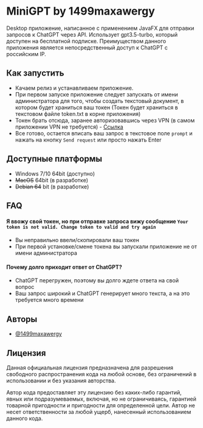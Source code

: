 
# MiniGPT by 1499maxawergy

Desktop приложение, написанное с применением JavaFX для отправки запросов к ChatGPT через API. 
Использует gpt3.5-turbo, который доступен на бесплатной подписке. Преимуществом данного приложения является непосредственный доступ к ChatGPT с российским IP.


## Как запустить

* Качаем релиз и устанавливаем приложение. 
* При первом запуске приложение следует запускать от имени администратора для того, чтобы создать текстовый документ, в котором будет храниться ваш токен (Токен будет храниться в текстовом файле token.txt в корне приложения)
* Токен брать отсюда, заранее авторизовавшись через VPN (в самом приложении VPN не требуется) - [Ссылка](https://platform.openai.com/account/api-keys)
* Все готово, остается вписать ваш запрос в текстовое поле ```prompt``` и нажать на кнопку ```Send request``` или просто нажать Enter

## Доступные платформы

* Windows 7/10 64bit (доступно)
* ~~MacOS~~ 64bit (в разработке)
* ~~Debian 64~~ bit (в разработке)

## FAQ

#### Я ввожу свой токен, но при отправке запроса вижу сообщение ```Your token is not valid. Change token to valid and try again```

* Вы неправильно ввели/скопировали ваш токен
* При первой установке/смене токена вы запускали приложение не от имени администратора

#### Почему долго приходит ответ от ChatGPT?

* ChatGPT перегружен, поэтому вы долго ждете ответа на свой вопрос
* Ваш запрос широкий и ChatGPT генерирует много текста, а на это требуется много времени


## Авторы

- [@1499maxawergy](https://www.github.com/1499maxawergy)


## Лицензия

Данная официальная лицензия предназначена для разрешения свободного распространения кода на любой основе, без ограничений в использовании и без указания авторства. 

Автор кода предоставляет эту лицензию без каких-либо гарантий, явных или подразумеваемых, включая, но не ограничиваясь, гарантией товарной пригодности и пригодности для определенной цели. Автор не несет ответственности за любой ущерб, нанесенный использованием данного кода.



